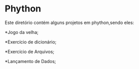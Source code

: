 # Phython

Este diretório contém alguns projetos em phython,sendo eles:
 
 *Jogo da velha;
 
 
 
 *Exercício de dicionário;
 
 
 
 *Exercício de Arquivos;
 
 *Lançamento de Dados;
